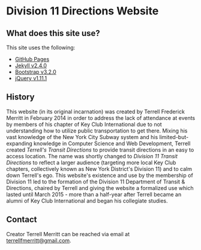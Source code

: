 # Division 11 Directions Website #

## What does this site use? ##
This site uses the following:
+ [GitHub Pages](https://pages.github.com/)
+ [Jekyll v2.4.0](http://jekyllrb.com/)
+ [Bootstrap v3.2.0](http://getbootstrap.com/)
+ [jQuery v1.11.1](http://jquery.com/)

## History ##
This website (in its original incarnation) was created by Terrell Frederick Merritt
in February 2014 in order to address the lack of attendance at events by members of
his chapter of Key Club International due to not understanding how to utilize
public transportation to get there. Mixing his vast knowledge of the New York City
Subway system and his limited-but-expanding knowledge in Computer Science and Web
Development, Terrell created *Terrell's Transit Directions* to provide transit
directions in an easy to access location. The name was shortly changed to *Division
11 Transit Directions* to reflect a larger audience (targeting more local Key Club
chapters, collectively known as New York District's Division 11) and to calm down
Terrell's ego. This website's existence and use by the membership of Division 11
led to the formation of the Division 11 Department of Transit & Directions, chaired
by Terrell and giving the website a formalized use which lasted until March 2015 - 
more than a half-year after Terrell became an alumni of Key Club International and 
began his collegiate studies.

## Contact ##
Creator Terrell Merritt can be reached via email at <terrellfmerritt@gmail.com>.
